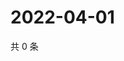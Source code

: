 # 2022-04-01

共 0 条

<!-- BEGIN WEIBO -->
<!-- 最后更新时间 Fri Apr 01 2022 09:18:40 GMT+0800 (China Standard Time) -->

<!-- END WEIBO -->
